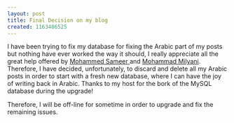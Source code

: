```yaml
---
layout: post
title: Final Decision on my blog
created: 1163406525
---
```

<p>I have been trying to fix my database for fixing the Arabic part of my posts but nothing have ever worked the way it should, I really appreciate all the great help offered by <a href="http://www.foolab.org">Mohammed Sameer </a>and <a href="http://www.milyani.com/arabic">Mohammad Milyani</a>. Therefore, I have decided, unfortunately, to discard and delete all my Arabic posts in order to start with a fresh new database, where I can have the joy of writing back in Arabic. Thanks to my host for the bork of the MySQL database during the upgrade!</p><p>Therefore, I will be off-line for sometime in order to upgrade and fix the remaining issues.<br /></p>
